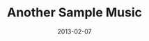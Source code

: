 ---
layout: music
title: "Another Sample Music"
date: 2013-02-07
description: "Another Sample Music Description"
audio: "http://www.crossroads.net/players/media/hq/htctw_03.mp3"
audio-duration: ":"
---
